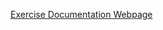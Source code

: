 [Exercise Documentation Webpage](https://jderobot.github.io/RoboticsAcademy/exercises/ComputerVision/human_detection)

